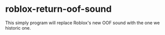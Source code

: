 # roblox-return-oof-sound
This simply program will replace Roblox's new OOF sound with the one we historic one.
